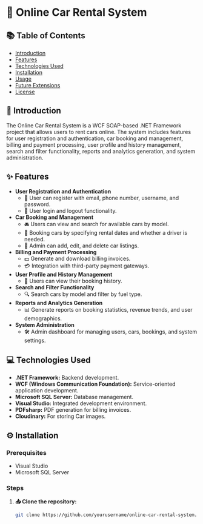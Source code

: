 # 🚗 Online Car Rental System

## 📚 Table of Contents
- [Introduction](#introduction)
- [Features](#features)
- [Technologies Used](#technologies-used)
- [Installation](#installation)
- [Usage](#usage)
- [Future Extensions](#future-extensions)
- [License](#license)

## 📝 Introduction
The Online Car Rental System is a WCF SOAP-based .NET Framework project that allows users to rent cars online. The system includes features for user registration and authentication, car booking and management, billing and payment processing, user profile and history management, search and filter functionality, reports and analytics generation, and system administration.

## ✨ Features
- **User Registration and Authentication**
  - 📝 User can register with email, phone number, username, and password.
  - 🔐 User login and logout functionality.
- **Car Booking and Management**
  - 🚘 Users can view and search for available cars by model.
  - 📅 Booking cars by specifying rental dates and whether a driver is needed.
  - 🔧 Admin can add, edit, and delete car listings.
- **Billing and Payment Processing**
  - 💵 Generate and download billing invoices.
  - 💳 Integration with third-party payment gateways.
- **User Profile and History Management**
  - 📜 Users can view their booking history.
- **Search and Filter Functionality**
  - 🔍 Search cars by model and filter by fuel type.
- **Reports and Analytics Generation**
  - 📊 Generate reports on booking statistics, revenue trends, and user demographics.
- **System Administration**
  - 🛠️ Admin dashboard for managing users, cars, bookings, and system settings.

## 💻 Technologies Used
- **.NET Framework:** Backend development.
- **WCF (Windows Communication Foundation):** Service-oriented application development.
- **Microsoft SQL Server:** Database management.
- **Visual Studio:** Integrated development environment.
- **PDFsharp:** PDF generation for billing invoices.
- **Cloudinary:** For storing Car images.
  
## ⚙️ Installation
### Prerequisites
- Visual Studio
- Microsoft SQL Server

### Steps
1. **📥 Clone the repository:**
   ```sh
   git clone https://github.com/yourusername/online-car-rental-system.git
